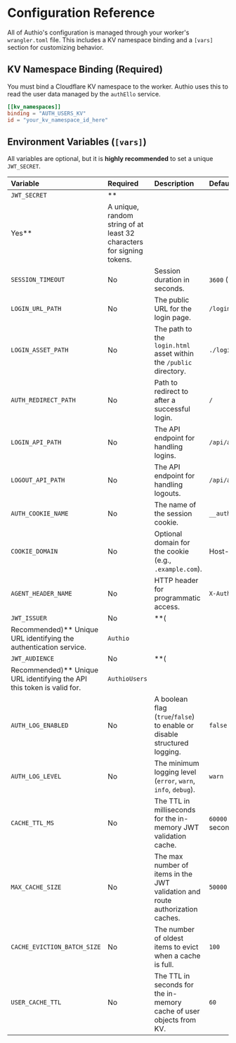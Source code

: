 # Configuration Reference

All of Authio's configuration is managed through your worker's `wrangler.toml` file. This includes a KV namespace
binding and a `[vars]` section for customizing behavior.

## KV Namespace Binding (Required)

You must bind a Cloudflare KV namespace to the worker. Authio uses this to read the user data managed by the `authEllo`
service.

```toml
[[kv_namespaces]]
binding = "AUTH_USERS_KV"
id = "your_kv_namespace_id_here"
```

## Environment Variables (`[vars]`)

All variables are optional, but it is **highly recommended** to set a unique `JWT_SECRET`.

| Variable                  | Required | Description                                                                 | Default                      |
| :------------------------ | :------- | :-------------------------------------------------------------------------- | :--------------------------- |
| `JWT_SECRET`              | **
Yes** | A unique, random string of at least 32 characters for signing tokens.       | ` `                          |
| `SESSION_TIMEOUT`         | No       | Session duration in seconds.                                                | `3600` (1 hour)              |
| `LOGIN_URL_PATH`          | No       | The public URL for the login page.                                          | `/login`                     |
| `LOGIN_ASSET_PATH`        | No       | The path to the `login.html` asset within the `/public` directory.          | `./login.html`               |
| `AUTH_REDIRECT_PATH`      | No       | Path to redirect to after a successful login.                               | `/`                          |
| `LOGIN_API_PATH`          | No       | The API endpoint for handling logins.                                       | `/api/auth/login`            |
| `LOGOUT_API_PATH`         | No       | The API endpoint for handling logouts.                                      | `/api/auth/logout`           |
| `AUTH_COOKIE_NAME`        | No       | The name of the session cookie.                                             | `__authio_jwt`               |
| `COOKIE_DOMAIN`           | No       | Optional domain for the cookie (e.g., `.example.com`).                      | Host-only                    |
| `AGENT_HEADER_NAME`       | No       | HTTP header for programmatic access.                                        | `X-Authio-Token`             |
| `JWT_ISSUER`              | No       | **(
Recommended)** Unique URL identifying the authentication service.        | `Authio`                     |
| `JWT_AUDIENCE`            | No       | **(
Recommended)** Unique URL identifying the API this token is valid for.   | `AuthioUsers`                |
| `AUTH_LOG_ENABLED`        | No       | A boolean flag (`true`/`false`) to enable or disable structured logging.      | `false`                      |
| `AUTH_LOG_LEVEL`          | No       | The minimum logging level (`error`, `warn`, `info`, `debug`).               | `warn`                       |
| `CACHE_TTL_MS`            | No       | The TTL in milliseconds for the in-memory JWT validation cache.             | `60000` (60 seconds)         |
| `MAX_CACHE_SIZE`          | No       | The max number of items in the JWT validation and route authorization caches. | `50000`                      |
| `CACHE_EVICTION_BATCH_SIZE` | No       | The number of oldest items to evict when a cache is full.                 | `100`                        |
| `USER_CACHE_TTL`          | No       | The TTL in seconds for the in-memory cache of user objects from KV.         | `60`                         |
